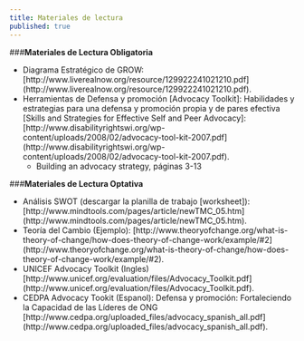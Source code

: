 ```yaml
---
title: Materiales de lectura
published: true
---
```


###**Materiales de Lectura Obligatoria**
<ul>
<li>Diagrama Estratégico de GROW: [http://www.liverealnow.org/resource/129922241021210.pdf](http://www.liverealnow.org/resource/129922241021210.pdf).
<li>Herramientas de Defensa y promoción  [Advocacy Toolkit]: Habilidades y estrategias para una defensa y promoción  propia y de pares efectiva [Skills and Strategies for Effective Self and Peer Advocacy]: [http://www.disabilityrightswi.org/wp-content/uploads/2008/02/advocacy-tool-kit-2007.pdf](http://www.disabilityrightswi.org/wp-content/uploads/2008/02/advocacy-tool-kit-2007.pdf).
<ul>
<li>Building an advocacy strategy, páginas 3-13 
</ul></ul>

###**Materiales de Lectura Optativa**
<ul><li>Análisis SWOT (descargar la planilla de trabajo [worksheet]): [http://www.mindtools.com/pages/article/newTMC_05.htm](http://www.mindtools.com/pages/article/newTMC_05.htm).
<li>Teoría del Cambio (Ejemplo):
[http://www.theoryofchange.org/what-is-theory-of-change/how-does-theory-of-change-work/example/#2](http://www.theoryofchange.org/what-is-theory-of-change/how-does-theory-of-change-work/example/#2).
<li>UNICEF Advocacy Toolkit  (Ingles) 
[http://www.unicef.org/evaluation/files/Advocacy_Toolkit.pdf](http://www.unicef.org/evaluation/files/Advocacy_Toolkit.pdf).
<li>CEDPA Advocacy Tookit (Espanol): Defensa y promoción: Fortaleciendo la Capacidad de las Líderes de ONG
[http://www.cedpa.org/uploaded_files/advocacy_spanish_all.pdf](http://www.cedpa.org/uploaded_files/advocacy_spanish_all.pdf).
</ul>
